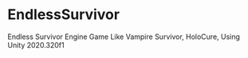# EndlessSurvivor
Endless Survivor Engine Game Like Vampire Survivor, HoloCure, Using Unity 2020.320f1
